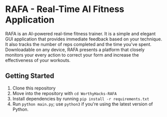 # RAFA - Real-Time AI Fitness Application
RAFA is an AI-powered real-time fitness trainer. It is a simple and elegant GUI application that provides immediate feedback based on your technique. It also tracks the number of reps completed and the time you've spent. Downloadable on any device, RAFA presents a platform that closely monitors your every action to correct your form and increase the effectiveness of your workouts.

## Getting Started
1. Clone this repository
2. Move into the repository with `cd WorthyHacks-RAFA`
3. Install dependencies by running `pip install -r requirements.txt` 
5. Run `python main.py`; use `python3` if you're using the latest version of Python.
